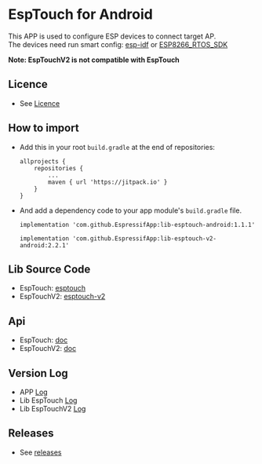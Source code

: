 # EspTouch for Android
This APP is used to configure ESP devices to connect target AP.  
The devices need run smart config: [esp-idf](https://github.com/espressif/esp-idf/tree/master/examples/wifi/smart_config) or [ESP8266_RTOS_SDK](https://github.com/espressif/ESP8266_RTOS_SDK/tree/master/examples/wifi/smart_config)  

**Note: EspTouchV2 is not compatible with EspTouch**

## Licence
- See [Licence](LICENSE)

## How to import
- Add this in your root `build.gradle` at the end of repositories:
  ```
  allprojects {
      repositories {
          ...
          maven { url 'https://jitpack.io' }
      }
  }
   ```
- And add a dependency code to your app module's `build.gradle` file.
  ```
  implementation 'com.github.EspressifApp:lib-esptouch-android:1.1.1'
  ```
  ```
  implementation 'com.github.EspressifApp:lib-esptouch-v2-android:2.2.1'
  ```

## Lib Source Code
- EspTouch: [esptouch](esptouch)
- EspTouchV2: [esptouch-v2](esptouch-v2)

## Api
- EspTouch: [doc](esptouch/README.md)
- EspTouchV2: [doc](esptouch-v2/README.md)

## Version Log
- APP [Log](log/log-en.md)
- Lib EspTouch [Log](esptouch/ChangeLogs/log_en.md)
- Lib EspTouchV2 [Log](esptouch-v2/ChangeLogs/log_en.md)

## Releases
- See [releases](https://github.com/EspressifApp/EsptouchForAndroid/releases)
